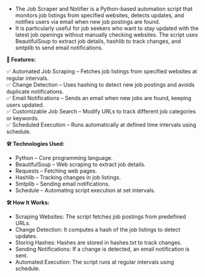 * The Job Scraper and Notifier is a Python-based automation script that monitors job listings from specified websites, detects updates, and notifies users via email when new job postings are found.
* It is particularly useful for job seekers who want to stay updated with the latest job openings without manually checking websites. The script uses BeautifulSoup to extract job details, hashlib to track changes, and smtplib to send email notifications.

**🚀 Features:**

✅ Automated Job Scraping – Fetches job listings from specified websites at regular intervals.<br />
✅ Change Detection – Uses hashing to detect new job postings and avoids duplicate notifications.<br />
✅ Email Notifications – Sends an email when new jobs are found, keeping users updated.<br />
✅ Customizable Job Search – Modify URLs to track different job categories or keywords.<br />
✅ Scheduled Execution – Runs automatically at defined time intervals using schedule.<br />

**🛠 Technologies Used:**

* Python – Core programming language.
* BeautifulSoup – Web scraping to extract job details.
* Requests – Fetching web pages.
* Hashlib – Tracking changes in job listings.
* Smtplib – Sending email notifications.
* Schedule – Automating script execution at set intervals.

**🛠 How It Works:**

* Scraping Websites: The script fetches job postings from predefined URLs.
* Change Detection: It computes a hash of the job listings to detect updates.
* Storing Hashes: Hashes are stored in hashes.txt to track changes.
* Sending Notifications: If a change is detected, an email notification is sent.
* Automated Execution: The script runs at regular intervals using schedule.
